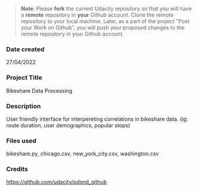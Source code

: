 >**Note**: Please **fork** the current Udacity repository so that you will have a **remote** repository in **your** Github account. Clone the remote repository to your local machine. Later, as a part of the project "Post your Work on Github", you will push your proposed changes to the remote repository in your Github account.

### Date created
27/04/2022

### Project Title
Bikeshare Data Processing

### Description
User friendly interface for interpereting correlations in bikeshare data. (ig: route duration, user demographics, popular stops)

### Files used
bikeshare.py, chicago.csv, new_york_city.csv, washington.csv

### Credits
https://github.com/udacity/pdsnd_github

